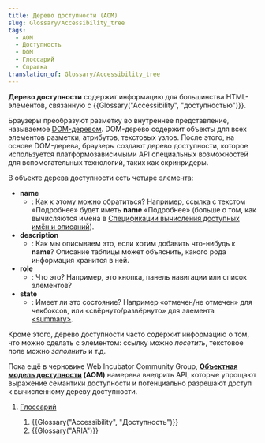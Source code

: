 ```yaml
---
title: Дерево доступности (AOM)
slug: Glossary/Accessibility_tree
tags:
  - AOM
  - Доступность
  - DOM
  - Глоссарий
  - Справка
translation_of: Glossary/Accessibility_tree
---
```


**Дерево доступности** содержит информацию для большинства HTML-элементов, связанную с {{Glossary("Accessibility", "доступностью")}}.

Браузеры преобразуют разметку во внутреннее представление, называемое [DOM-деревом](/ru/docs/Web/API/Document_object_model/How_to_create_a_DOM_tree). DOM-дерево содержит объекты для всех элементов разметки, атрибутов, текстовых узлов. После этого, на основе DOM-дерева, браузеры создают дерево доступности, которое используется платформозависимыми API специальных возможностей для вспомогательных технологий, таких как скринридеры.

В объекте дерева доступности есть четыре элемента:

- **name**
  - : Как к этому можно обратиться? Например, ссылка с текстом «Подробнее» будет иметь **name** «Подробнее» (больше о том, как вычисляются имена в [Спецификации вычисления доступных имён и описаний](https://www.w3.org/TR/accname-1.1/)).
- **description**
  - : Как мы описываем это, если хотим добавить что-нибудь к **name**? Описание таблицы может объяснить, какого рода информация хранится в ней.
- **role**
  - : Что это? Например, это кнопка, панель навигации или список элементов?
- **state**
  - : Имеет ли это состояние? Например «отмечен/не отмечен» для чекбоксов, или «свёрнуто/развёрнуто» для элемента [\<summary>](/ru/docs/Web/HTML/Element/summary).

Кроме этого, дерево доступности часто содержит информацию о том, что можно сделать с элементом: ссылку можно _посетить_, текстовое поле можно _заполнить_ и т.д.

Пока ещё в черновике Web Incubator Community Group, **[Объектная модель доступности](https://wicg.github.io/aom/explainer.html) (AOM)** намерена внедрить API, которые упрощают выражение семантики доступности и потенциально разрешают доступ к вычисленному дереву доступности.

1. [Глоссарий](/ru/docs/Glossary)

   1. {{Glossary("Accessibility", "Доступность")}}
   2. {{Glossary("ARIA")}}
